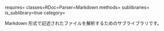 requires=
classes=RDoc=Parser=Markdown
methods=
sublibraries=
is_sublibrary=true
category=

Markdown 形式で記述されたファイルを解析するためのサブライブラリです。
